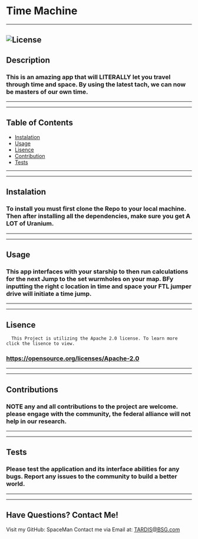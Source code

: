 # Time Machine
  ---
![License](https://img.shields.io/badge/license-BSD-3-blue)
---
  ## Description

  ### This is an amazing app that will LITERALLY let you travel through time and space. By using the latest tach, we can now be masters of our own time. 
  ---
  ---
  ## Table of Contents
  
  * [Instalation](#Instalation)
  * [Usage](#Usage)
  * [Lisence](#Lisence)
  * [Contribution](#Contribution)
  * [Tests](#Tests)
  ---
  ---
  ## Instalation
  
  ### To install you must first clone the Repo to your local machine. Then after installing all the dependencies, make sure you get A LOT of Uranium.
  ---
  ---
  ## Usage
  
  ### This app interfaces with your starship to then run calculations for the next Jump to the set wurmholes on your map. BFy inputting the right c location in time and space your FTL jumper drive will initiate a time jump.
  ---
  ---
  ## Lisence

  
      This Project is utilizing the Apache 2.0 license. To learn more click the lisence to view.
  ### https://opensource.org/licenses/Apache-2.0
  ---
  ---
  ## Contributions
  
  ### NOTE any and all contributions to the project are welcome. please engage with the community, the federal alliance will not help in our research.
  ---
  ---
  ## Tests
  
  ### Please test the application and its interface abilities for any bugs. Report any issues to the community to build a better world.
  ---
  ---
  ## Have Questions? Contact Me!
  
  Visit my GitHub: SpaceMan
  Contact me via Email at: TARDIS@BSG.com

